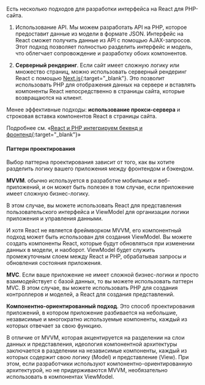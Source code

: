 Есть несколько подходов для разработки интерфейса на React для PHP-сайта.

1. Использование API. Мы можем разработать API на PHP, которое предоставит данные из модели в формате JSON. Интерфейс на React сможет получить данные из API с помощью AJAX-запросов. Этот подход позволяет полностью разделить интерфейс и модель, что облегчает сопровождение и разработку обоих компонентов.

2. **Серверный рендеринг**. Если сайт имеет сложную логику или множество страниц, можно использовать серверный рендеринг React с помощью [Next.js](https://nextjs.org/){:target="_blank"}. Это позволит  использовать PHP для отображения данных на сервере и вставлять компоненты React непосредственно в страницы сайта, которые возвращаются на клиент.

Менее эффективные подходы: **использование прокси-сервера** и строковая вставка компонентов React в страницы сайта.

Подробнее см. «[React и PHP интегрируем бекенд и фронтенд](https://www.youtube.com/watch?v=A_8CsEBbj64){:target="_blank"}»

#### Паттерн проектирования

Выбор паттерна проектирования зависит от того, как вы хотите разделить логику вашего приложения между фронтендом и бэкендом.

**MVVM**. обычно используется в разработке мобильных и веб-приложений, и он может быть полезен в том случае, если приложение имеет сложную бизнес-логику.

В этом случае, вы можете использовать React для представления пользовательского интерфейса и ViewModel для организации логики приложения и управления данными.

И хотя React не является фреймворком MVVM, его компонентный подход может быть использован для создания ViewModel. Вы можете создать компоненты React, которые будут обновляться при изменении данных в модели, и наоборот. ViewModel будет служить промежуточным слоем между React и PHP, обрабатывая запросы и обновления состояния приложения.

**MVC**. Если ваше приложение не имеет сложной бизнес-логики и просто взаимодействует с базой данных, то вы можете использовать паттерн MVC. В этом случае, вы можете использовать PHP для создания контроллеров и моделей, а React для создания представлений.

**Компонентно-ориентированный подход**. Это способ проектирования приложений, в котором приложение разбивается на небольшие, независимые и многократно используемые компоненты, каждый из которых отвечает за свою функцию.

В отличие от MVVM, которая акцентируется на разделении на слои данных и представления, идеология компонентной архитектуры заключается в разделении на независимые компоненты, каждый из которых содержит свою логику (Model) и представление (View). При этом, если разработчики используют компонентно-ориентированную архитектурой, но не придерживаются MVVM, необязательно использовать в компонентах ViewModel.

